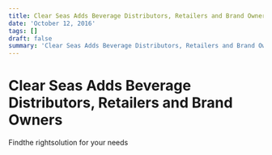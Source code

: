 ```yaml
---
title: Clear Seas Adds Beverage Distributors, Retailers and Brand Owners
date: 'October 12, 2016'
tags: []
draft: false
summary: 'Clear Seas Adds Beverage Distributors, Retailers and Brand Owners'
---
```


# Clear Seas Adds Beverage Distributors, Retailers and Brand Owners

Findthe rightsolution for your needs
